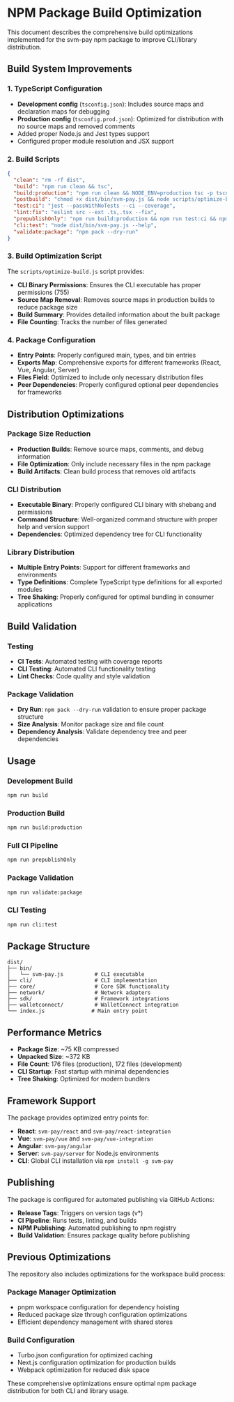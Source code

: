 # NPM Package Build Optimization

This document describes the comprehensive build optimizations implemented for the svm-pay npm package to improve CLI/library distribution.

## Build System Improvements

### 1. TypeScript Configuration
- **Development config** (`tsconfig.json`): Includes source maps and declaration maps for debugging
- **Production config** (`tsconfig.prod.json`): Optimized for distribution with no source maps and removed comments
- Added proper Node.js and Jest types support
- Configured proper module resolution and JSX support

### 2. Build Scripts
```json
{
  "clean": "rm -rf dist",
  "build": "npm run clean && tsc",
  "build:production": "npm run clean && NODE_ENV=production tsc -p tsconfig.prod.json && NODE_ENV=production node scripts/optimize-build.js --no-source-maps",
  "postbuild": "chmod +x dist/bin/svm-pay.js && node scripts/optimize-build.js",
  "test:ci": "jest --passWithNoTests --ci --coverage",
  "lint:fix": "eslint src --ext .ts,.tsx --fix",
  "prepublishOnly": "npm run build:production && npm run test:ci && npm run lint",
  "cli:test": "node dist/bin/svm-pay.js --help",
  "validate:package": "npm pack --dry-run"
}
```

### 3. Build Optimization Script
The `scripts/optimize-build.js` script provides:
- **CLI Binary Permissions**: Ensures the CLI executable has proper permissions (755)
- **Source Map Removal**: Removes source maps in production builds to reduce package size
- **Build Summary**: Provides detailed information about the built package
- **File Counting**: Tracks the number of files generated

### 4. Package Configuration
- **Entry Points**: Properly configured main, types, and bin entries
- **Exports Map**: Comprehensive exports for different frameworks (React, Vue, Angular, Server)
- **Files Field**: Optimized to include only necessary distribution files
- **Peer Dependencies**: Properly configured optional peer dependencies for frameworks

## Distribution Optimizations

### Package Size Reduction
- **Production Builds**: Remove source maps, comments, and debug information
- **File Optimization**: Only include necessary files in the npm package
- **Build Artifacts**: Clean build process that removes old artifacts

### CLI Distribution
- **Executable Binary**: Properly configured CLI binary with shebang and permissions
- **Command Structure**: Well-organized command structure with proper help and version support
- **Dependencies**: Optimized dependency tree for CLI functionality

### Library Distribution
- **Multiple Entry Points**: Support for different frameworks and environments
- **Type Definitions**: Complete TypeScript type definitions for all exported modules
- **Tree Shaking**: Properly configured for optimal bundling in consumer applications

## Build Validation

### Testing
- **CI Tests**: Automated testing with coverage reports
- **CLI Testing**: Automated CLI functionality testing
- **Lint Checks**: Code quality and style validation

### Package Validation
- **Dry Run**: `npm pack --dry-run` validation to ensure proper package structure
- **Size Analysis**: Monitor package size and file count
- **Dependency Analysis**: Validate dependency tree and peer dependencies

## Usage

### Development Build
```bash
npm run build
```

### Production Build
```bash
npm run build:production
```

### Full CI Pipeline
```bash
npm run prepublishOnly
```

### Package Validation
```bash
npm run validate:package
```

### CLI Testing
```bash
npm run cli:test
```

## Package Structure

```
dist/
├── bin/
│   └── svm-pay.js          # CLI executable
├── cli/                    # CLI implementation
├── core/                   # Core SDK functionality
├── network/                # Network adapters
├── sdk/                    # Framework integrations
├── walletconnect/          # WalletConnect integration
└── index.js               # Main entry point
```

## Performance Metrics

- **Package Size**: ~75 KB compressed
- **Unpacked Size**: ~372 KB
- **File Count**: 176 files (production), 172 files (development)
- **CLI Startup**: Fast startup with minimal dependencies
- **Tree Shaking**: Optimized for modern bundlers

## Framework Support

The package provides optimized entry points for:
- **React**: `svm-pay/react` and `svm-pay/react-integration`
- **Vue**: `svm-pay/vue` and `svm-pay/vue-integration`
- **Angular**: `svm-pay/angular`
- **Server**: `svm-pay/server` for Node.js environments
- **CLI**: Global CLI installation via `npm install -g svm-pay`

## Publishing

The package is configured for automated publishing via GitHub Actions:
- **Release Tags**: Triggers on version tags (v*)
- **CI Pipeline**: Runs tests, linting, and builds
- **NPM Publishing**: Automated publishing to npm registry
- **Build Validation**: Ensures package quality before publishing

## Previous Optimizations

The repository also includes optimizations for the workspace build process:

### Package Manager Optimization
- pnpm workspace configuration for dependency hoisting
- Reduced package size through configuration optimizations
- Efficient dependency management with shared stores

### Build Configuration
- Turbo.json configuration for optimized caching
- Next.js configuration optimization for production builds
- Webpack optimization for reduced disk space

These comprehensive optimizations ensure optimal npm package distribution for both CLI and library usage.
